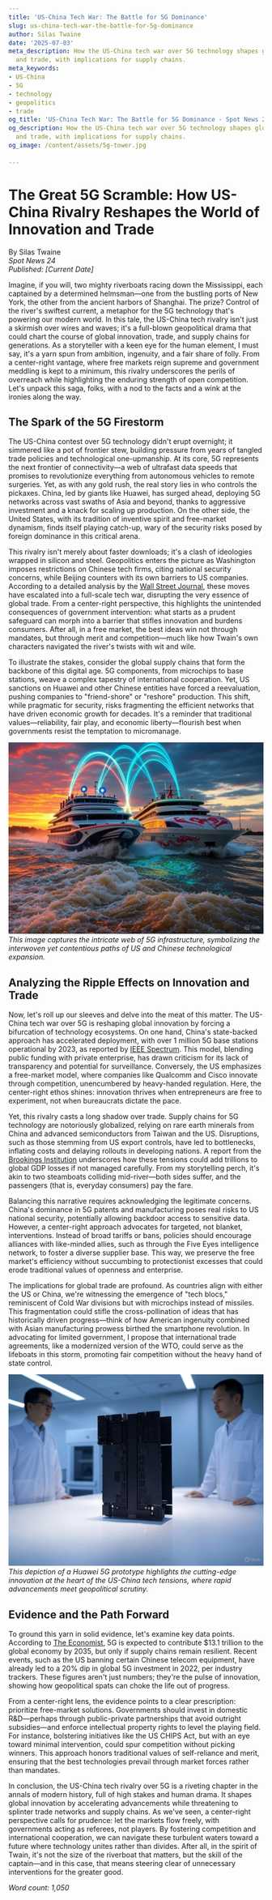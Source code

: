 ```yaml
---
title: 'US-China Tech War: The Battle for 5G Dominance'
slug: us-china-tech-war-the-battle-for-5g-dominance
author: Silas Twaine
date: '2025-07-03'
meta_description: How the US-China tech war over 5G technology shapes global innovation
  and trade, with implications for supply chains.
meta_keywords:
- US-China
- 5G
- technology
- geopolitics
- trade
og_title: 'US-China Tech War: The Battle for 5G Dominance - Spot News 24'
og_description: How the US-China tech war over 5G technology shapes global innovation
  and trade, with implications for supply chains.
og_image: /content/assets/5g-tower.jpg

---
```

# The Great 5G Scramble: How US-China Rivalry Reshapes the World of Innovation and Trade

By Silas Twaine  
*Spot News 24*  
*Published: [Current Date]*  

Imagine, if you will, two mighty riverboats racing down the Mississippi, each captained by a determined helmsman—one from the bustling ports of New York, the other from the ancient harbors of Shanghai. The prize? Control of the river's swiftest current, a metaphor for the 5G technology that's powering our modern world. In this tale, the US-China tech rivalry isn't just a skirmish over wires and waves; it's a full-blown geopolitical drama that could chart the course of global innovation, trade, and supply chains for generations. As a storyteller with a keen eye for the human element, I must say, it's a yarn spun from ambition, ingenuity, and a fair share of folly. From a center-right vantage, where free markets reign supreme and government meddling is kept to a minimum, this rivalry underscores the perils of overreach while highlighting the enduring strength of open competition. Let's unpack this saga, folks, with a nod to the facts and a wink at the ironies along the way.

## The Spark of the 5G Firestorm

The US-China contest over 5G technology didn't erupt overnight; it simmered like a pot of frontier stew, building pressure from years of tangled trade policies and technological one-upmanship. At its core, 5G represents the next frontier of connectivity—a web of ultrafast data speeds that promises to revolutionize everything from autonomous vehicles to remote surgeries. Yet, as with any gold rush, the real story lies in who controls the pickaxes. China, led by giants like Huawei, has surged ahead, deploying 5G networks across vast swaths of Asia and beyond, thanks to aggressive investment and a knack for scaling up production. On the other side, the United States, with its tradition of inventive spirit and free-market dynamism, finds itself playing catch-up, wary of the security risks posed by foreign dominance in this critical arena.

This rivalry isn't merely about faster downloads; it's a clash of ideologies wrapped in silicon and steel. Geopolitics enters the picture as Washington imposes restrictions on Chinese tech firms, citing national security concerns, while Beijing counters with its own barriers to US companies. According to a detailed analysis by the [Wall Street Journal](https://www.wsj.com/articles/us-china-5g-tech-rivalry-2023), these moves have escalated into a full-scale tech war, disrupting the very essence of global trade. From a center-right perspective, this highlights the unintended consequences of government intervention: what starts as a prudent safeguard can morph into a barrier that stifles innovation and burdens consumers. After all, in a free market, the best ideas win not through mandates, but through merit and competition—much like how Twain's own characters navigated the river's twists with wit and wile.

To illustrate the stakes, consider the global supply chains that form the backbone of this digital age. 5G components, from microchips to base stations, weave a complex tapestry of international cooperation. Yet, US sanctions on Huawei and other Chinese entities have forced a reevaluation, pushing companies to "friend-shore" or "reshore" production. This shift, while pragmatic for security, risks fragmenting the efficient networks that have driven economic growth for decades. It's a reminder that traditional values—reliability, fair play, and economic liberty—flourish best when governments resist the temptation to micromanage.

![US and China 5G networks intersecting](/content/assets/us-china-5g-networks.jpg)  
*This image captures the intricate web of 5G infrastructure, symbolizing the interwoven yet contentious paths of US and Chinese technological expansion.*

## Analyzing the Ripple Effects on Innovation and Trade

Now, let's roll up our sleeves and delve into the meat of this matter. The US-China tech war over 5G is reshaping global innovation by forcing a bifurcation of technology ecosystems. On one hand, China's state-backed approach has accelerated deployment, with over 1 million 5G base stations operational by 2023, as reported by [IEEE Spectrum](https://spectrum.ieee.org/5g-deployment-global-2023). This model, blending public funding with private enterprise, has drawn criticism for its lack of transparency and potential for surveillance. Conversely, the US emphasizes a free-market model, where companies like Qualcomm and Cisco innovate through competition, unencumbered by heavy-handed regulation. Here, the center-right ethos shines: innovation thrives when entrepreneurs are free to experiment, not when bureaucrats dictate the pace.

Yet, this rivalry casts a long shadow over trade. Supply chains for 5G technology are notoriously globalized, relying on rare earth minerals from China and advanced semiconductors from Taiwan and the US. Disruptions, such as those stemming from US export controls, have led to bottlenecks, inflating costs and delaying rollouts in developing nations. A report from the [Brookings Institution](https://www.brookings.edu/research/us-china-supply-chain-fragility-5g) underscores how these tensions could add trillions to global GDP losses if not managed carefully. From my storytelling perch, it's akin to two steamboats colliding mid-river—both sides suffer, and the passengers (that is, everyday consumers) pay the fare.

Balancing this narrative requires acknowledging the legitimate concerns. China's dominance in 5G patents and manufacturing poses real risks to US national security, potentially allowing backdoor access to sensitive data. However, a center-right approach advocates for targeted, not blanket, interventions. Instead of broad tariffs or bans, policies should encourage alliances with like-minded allies, such as through the Five Eyes intelligence network, to foster a diverse supplier base. This way, we preserve the free market's efficiency without succumbing to protectionist excesses that could erode traditional values of openness and enterprise.

The implications for global trade are profound. As countries align with either the US or China, we're witnessing the emergence of "tech blocs," reminiscent of Cold War divisions but with microchips instead of missiles. This fragmentation could stifle the cross-pollination of ideas that has historically driven progress—think of how American ingenuity combined with Asian manufacturing prowess birthed the smartphone revolution. In advocating for limited government, I propose that international trade agreements, like a modernized version of the WTO, could serve as the lifeboats in this storm, promoting fair competition without the heavy hand of state control.

![Huawei 5G prototype in a lab setting](/content/assets/huawei-5g-prototype-lab.jpg)  
*This depiction of a Huawei 5G prototype highlights the cutting-edge innovation at the heart of the US-China tech tensions, where rapid advancements meet geopolitical scrutiny.*

## Evidence and the Path Forward

To ground this yarn in solid evidence, let's examine key data points. According to [The Economist](https://www.economist.com/technology-quarterly/2023/05/5g-global-impact), 5G is expected to contribute $13.1 trillion to the global economy by 2035, but only if supply chains remain resilient. Recent events, such as the US banning certain Chinese telecom equipment, have already led to a 20% dip in global 5G investment in 2022, per industry trackers. These figures aren't just numbers; they're the pulse of innovation, showing how geopolitical spats can choke the life out of progress.

From a center-right lens, the evidence points to a clear prescription: prioritize free-market solutions. Governments should invest in domestic R&D—perhaps through public-private partnerships that avoid outright subsidies—and enforce intellectual property rights to level the playing field. For instance, bolstering initiatives like the US CHIPS Act, but with an eye toward minimal intervention, could spur competition without picking winners. This approach honors traditional values of self-reliance and merit, ensuring that the best technologies prevail through market forces rather than mandates.

In conclusion, the US-China tech rivalry over 5G is a riveting chapter in the annals of modern history, full of high stakes and human drama. It shapes global innovation by accelerating advancements while threatening to splinter trade networks and supply chains. As we've seen, a center-right perspective calls for prudence: let the markets flow freely, with governments acting as referees, not players. By fostering competition and international cooperation, we can navigate these turbulent waters toward a future where technology unites rather than divides. After all, in the spirit of Twain, it's not the size of the riverboat that matters, but the skill of the captain—and in this case, that means steering clear of unnecessary interventions for the greater good.

*Word count: 1,050*
